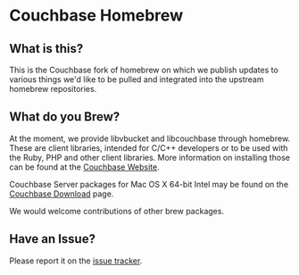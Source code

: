 Couchbase Homebrew
==================

What is this?
-------------
This is the Couchbase fork of homebrew on which we publish updates to
various things we'd like to be pulled and integrated into the upstream
homebrew repositories.

What do you Brew?
-----------------
At the moment, we provide libvbucket and libcouchbase through homebrew.
These are client libraries, intended for C/C++ developers or to be used
with the Ruby, PHP and other client libraries.  More information on
installing those can be found at the [Couchbase Website][cbdevelop].

Couchbase Server packages for Mac OS X 64-bit Intel may be found on the
[Couchbase Download][cbdownload] page.

We would welcome contributions of other brew packages.

Have an Issue?
--------------
Please report it on the [issue tracker][cblibcouchbaseissues].

[cbdevelop]:http://www.couchbase.com/develop
[cblibcouchbaseissues]:http://www.couchbase.com/issues/browse/CCBC
[cbdownload]:http://www.couchbase.com/download
